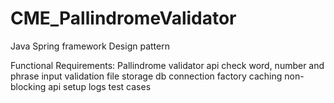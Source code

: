 # CME_PallindromeValidator

Java
Spring framework
Design pattern

Functional Requirements:
Pallindrome validator api
check word, number and phrase
input validation
file storage
db connection factory
caching
non-blocking api setup
logs
test cases

